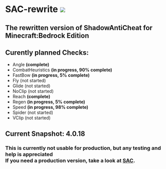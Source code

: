 # SAC-rewrite [![](https://img.shields.io/github/license/DarkWav/SAC-rewrite.svg?label=License)](https://github.com/DarkWav/SAC-rewrite/blob/master/LICENSE)
## The rewritten version of ShadowAntiCheat for Minecraft:Bedrock Edition

## Curently planned Checks:
- Angle <b>(complete)</b>
- CombatHeuristics <b>(in progress, 90% complete)</b>
- FastBow <b>(in progress, 5% complete)</b>
- Fly (not started)
- Glide (not started)
- NoClip (not started)
- Reach <b>(complete)</b>
- Regen <b>(in progress, 5% complete)</b>
- Speed <b>(in progress, 98% complete)</b>
- Spider (not started)
- VClip (not started)

## Current Snapshot: 4.0.18
### This is currently not usable for production, but any testing and help is appreciated<br>If you need a production version, take a look at [SAC](https://github.com/DarkWav/SAC).
